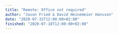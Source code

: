 ```yaml
---
title: "Remote: Office not required"
author: "Jason Fried & David Heinemeier Hansson"
date: "2020-07-15T12:00:00+02:00"
finished: "2020-07-18T12:00:00+02:00"
---
```

